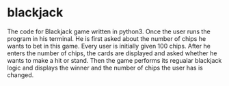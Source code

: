 # blackjack
The code for Blackjack game written in python3.
Once the user runs the program in his terminal. He is first asked about the number of chips he wants to bet in this game.
Every user is initially given 100 chips. After he enters the number of chips, the cards are displayed and asked whether he wants to 
make a hit or stand. Then the game performs its regualar blackjack logic and displays the winner and the number of chips the
user has is changed.
